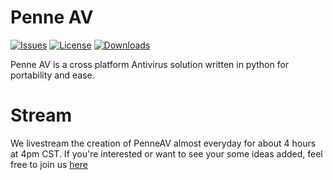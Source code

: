 # Penne AV

[![Issues](https://img.shields.io/github/issues/penetrum-security/penne?style=for-the-badge)](https://github.com/penetrum-security/Penne/issues)
[![License](https://img.shields.io/github/license/penetrum-security/penne?style=for-the-badge)](https://github.com/penetrum-security/penne)
[![Downloads](https://img.shields.io/github/downloads/penetrum-security/penne/total?style=for-the-badge)](https://github.com/penetrum-security/penne)

Penne AV is a cross platform Antivirus solution written in python for portability and ease.

# Stream

We livestream the creation of PenneAV almost everyday for about 4 hours at 4pm CST. If you're interested or want to see your some ideas added, feel free to join us [here](https://www.youtube.com/channel/UC4iWhlT9utKckno412H97yA) 
